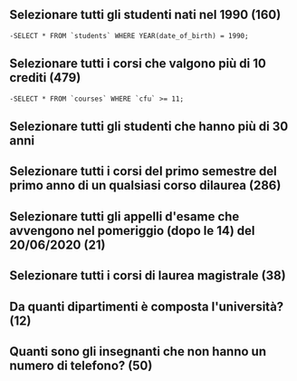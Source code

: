 ## Selezionare tutti gli studenti nati nel 1990 (160)
    -SELECT * FROM `students` WHERE YEAR(date_of_birth) = 1990; 

## Selezionare tutti i corsi che valgono più di 10 crediti (479)
    -SELECT * FROM `courses` WHERE `cfu` >= 11; 

## Selezionare tutti gli studenti che hanno più di 30 anni

## Selezionare tutti i corsi del primo semestre del primo anno di un qualsiasi corso dilaurea (286)

## Selezionare tutti gli appelli d'esame che avvengono nel pomeriggio (dopo le 14) del 20/06/2020 (21)

## Selezionare tutti i corsi di laurea magistrale (38)

## Da quanti dipartimenti è composta l'università? (12)

## Quanti sono gli insegnanti che non hanno un numero di telefono? (50)